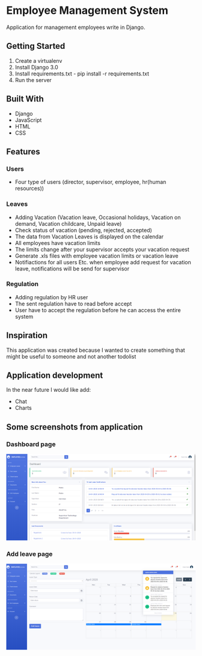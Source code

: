 # Employee Management System

Application for management employees write in Django.

## Getting Started

1. Create a virtualenv
2. Install Django 3.0
3. Install requirements.txt - pip install -r requirements.txt
4. Run the server

## Built With

* Django 
* JavaScript
* HTML
* CSS

## Features

### Users

* Four type of users (director, supervisor, employee, hr(human resources))

### Leaves

* Adding Vacation (Vacation leave, Occasional holidays, Vacation on demand, Vacation childcare, Unpaid leave)
* Check status of vacation (pending, rejected, accepted)
* The data from Vacation Leaves is displayed on the calendar
* All employees have vacation limits
* The limits change after your supervisor accepts your vacation request
* Generate .xls files with employee vacation limits or vacation leave
* Notifiactions for all users Etc. when employee add request for vacation leave, notifications will be send for supervisor

### Regulation

* Adding regulation by HR user
* The sent regulation have to read before accept
* User have to accept the regulation before he can access the entire system

## Inspiration

This application was created because I wanted to create something that might be useful to someone and not another todolist

## Application development

In the near future I would like add:

* Chat
* Charts

## Some screenshots from application

### Dashboard page  

![alt text](https://raw.githubusercontent.com/marcmas/employeemanagementsystem/master/ems_dashboard.png) 

### Add leave page  

![alt text](https://raw.githubusercontent.com/marcmas/employeemanagementsystem/master/ems_add_leave.png)
